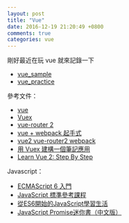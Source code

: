```yaml
---
layout: post
title: "Vue"
date: 2016-12-19 21:20:49 +0800
comments: true
categories: vue
---
```


剛好最近在玩 vue 就來記錄一下

<!-- more -->

* [vue_sample](https://github.com/mgleon08/vue_sample)
* [vue_practice](https://github.com/mgleon08/vue_practice)

參考文件：

* [vue](https://cn.vuejs.org/)
* [Vuex](https://vuex.vuejs.org/zh-cn/)
* [vue-router 2](http://router.vuejs.org/zh-cn/)
* [vue + webpack 起手式](https://segmentfault.com/a/1190000005363030#articleHeader0)
* [vue2 vue-router2 webpack](http://www.qinshenxue.com/article/20161106163608.html)
* [用 Vuex 建構一個筆記應用](https://segmentfault.com/a/1190000005015164)
* [Learn Vue 2: Step By Step](https://laracasts.com/series/learn-vue-2-step-by-step)

Javascript：

* [ECMAScript 6 入門](http://es6.ruanyifeng.com/)
* [JavaScript 標準參考課程](http://javascript.ruanyifeng.com/#toc0)
* [從ES6開始的JavaScript學習生活](https://eyesofkids.gitbooks.io/javascript-start-from-es6/content/)
* [JavaScript Promise迷你書（中文版）](http://liubin.org/promises-book/#introduction)
